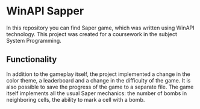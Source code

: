 # WinAPI Sapper
In this repository you can find Saper game, which was written using WinAPI technology. This project was created for a coursework in the subject System Programming.

## Functionality
In addition to the gameplay itself, the project implemented a change in the color theme, a leaderboard and a change in the difficulty of the game.
It is also possible to save the progress of the game to a separate file.
The game itself implements all the usual Saper mechanics: the number of bombs in neighboring cells, the ability to mark a cell with a bomb.
